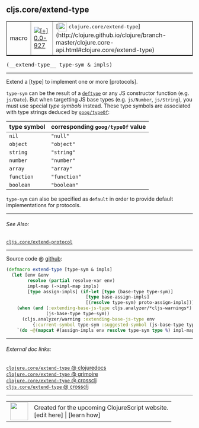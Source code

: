 ## cljs.core/extend-type



 <table border="1">
<tr>
<td>macro</td>
<td><a href="https://github.com/cljsinfo/cljs-api-docs/tree/0.0-927"><img valign="middle" alt="[+] 0.0-927" title="Added in 0.0-927" src="https://img.shields.io/badge/+-0.0--927-lightgrey.svg"></a> </td>
<td>
[<img height="24px" valign="middle" src="http://i.imgur.com/1GjPKvB.png"> <samp>clojure.core/extend-type</samp>](http://clojure.github.io/clojure/branch-master/clojure.core-api.html#clojure.core/extend-type)
</td>
</tr>
</table>


 <samp>
(__extend-type__ type-sym & impls)<br>
</samp>

---

Extend a [type] to implement one or more [protocols].

`type-sym` can be the result of a [`deftype`][doc:cljs.core/deftype] or any JS constructor
function (e.g. `js/Date`).  But when targetting JS base types (e.g.
`js/Number`, `js/String`), you must use special _type symbols_ instead.  These
type symbols are associated with type strings deduced by [`goog/typeOf`]:

| type symbol  | corresponding `goog/typeOf` value |
|--------------|-------------|
| `nil`        | `"null"` |
| `object`     | `"object"` |
| `string`     | `"string"` |
| `number`     | `"number"` |
| `array`      | `"array"` |
| `function`   | `"function"` |
| `boolean`    | `"boolean"` |

`type-sym` can also be specified as `default` in order to provide default
implementations for protocols.

[`goog/typeOf`]:http://google.github.io/closure-library/api/namespace_goog.html#typeOf

[doc:cljs.core/deftype]:../cljs.core/deftype.md

---


###### See Also:

[`cljs.core/extend-protocol`](../cljs.core/extend-protocol.md)<br>

---




Source code @ [github](https://github.com/clojure/clojurescript/blob/r2060/src/clj/cljs/core.clj#L741-L752):

```clj
(defmacro extend-type [type-sym & impls]
  (let [env &env
        resolve (partial resolve-var env)
        impl-map (->impl-map impls)
        [type assign-impls] (if-let [type (base-type type-sym)]
                              [type base-assign-impls]
                              [(resolve type-sym) proto-assign-impls])]
    (when (and (:extending-base-js-type cljs.analyzer/*cljs-warnings*)
               (js-base-type type-sym))
      (cljs.analyzer/warning :extending-base-js-type env
          {:current-symbol type-sym :suggested-symbol (js-base-type type-sym)}))
    `(do ~@(mapcat #(assign-impls env resolve type-sym type %) impl-map))))
```

<!--
Repo - tag - source tree - lines:

 <pre>
clojurescript @ r2060
└── src
    └── clj
        └── cljs
            └── <ins>[core.clj:741-752](https://github.com/clojure/clojurescript/blob/r2060/src/clj/cljs/core.clj#L741-L752)</ins>
</pre>

-->

---



###### External doc links:

[`clojure.core/extend-type` @ clojuredocs](http://clojuredocs.org/clojure.core/extend-type)<br>
[`clojure.core/extend-type` @ grimoire](http://conj.io/store/v1/org.clojure/clojure/1.7.0-beta3/clj/clojure.core/extend-type/)<br>
[`clojure.core/extend-type` @ crossclj](http://crossclj.info/fun/clojure.core/extend-type.html)<br>
[`cljs.core/extend-type` @ crossclj](http://crossclj.info/fun/cljs.core/extend-type.html)<br>

---

 <table>
<tr><td>
<img valign="middle" align="right" width="48px" src="http://i.imgur.com/Hi20huC.png">
</td><td>
Created for the upcoming ClojureScript website.<br>
[edit here] | [learn how]
</td></tr></table>

[edit here]:https://github.com/cljsinfo/cljs-api-docs/blob/master/cljsdoc/cljs.core/extend-type.cljsdoc
[learn how]:https://github.com/cljsinfo/cljs-api-docs/wiki/cljsdoc-files

<!--

This information was too distracting to show to readers, but I'll leave it
commented here since it is helpful to:

- pretty-print the data used to generate this document
- and show how to retrieve that data



The API data for this symbol:

```clj
{:description "Extend a [type] to implement one or more [protocols].\n\n`type-sym` can be the result of a [doc:cljs.core/deftype] or any JS constructor\nfunction (e.g. `js/Date`).  But when targetting JS base types (e.g.\n`js/Number`, `js/String`), you must use special _type symbols_ instead.  These\ntype symbols are associated with type strings deduced by [`goog/typeOf`]:\n\n| type symbol  | corresponding `goog/typeOf` value |\n|--------------|-------------|\n| `nil`        | `\"null\"` |\n| `object`     | `\"object\"` |\n| `string`     | `\"string\"` |\n| `number`     | `\"number\"` |\n| `array`      | `\"array\"` |\n| `function`   | `\"function\"` |\n| `boolean`    | `\"boolean\"` |\n\n`type-sym` can also be specified as `default` in order to provide default\nimplementations for protocols.\n\n[`goog/typeOf`]:http://google.github.io/closure-library/api/namespace_goog.html#typeOf",
 :ns "cljs.core",
 :name "extend-type",
 :signature ["[type-sym & impls]"],
 :history [["+" "0.0-927"]],
 :type "macro",
 :related ["cljs.core/extend-protocol"],
 :full-name-encode "cljs.core/extend-type",
 :source {:code "(defmacro extend-type [type-sym & impls]\n  (let [env &env\n        resolve (partial resolve-var env)\n        impl-map (->impl-map impls)\n        [type assign-impls] (if-let [type (base-type type-sym)]\n                              [type base-assign-impls]\n                              [(resolve type-sym) proto-assign-impls])]\n    (when (and (:extending-base-js-type cljs.analyzer/*cljs-warnings*)\n               (js-base-type type-sym))\n      (cljs.analyzer/warning :extending-base-js-type env\n          {:current-symbol type-sym :suggested-symbol (js-base-type type-sym)}))\n    `(do ~@(mapcat #(assign-impls env resolve type-sym type %) impl-map))))",
          :title "Source code",
          :repo "clojurescript",
          :tag "r2060",
          :filename "src/clj/cljs/core.clj",
          :lines [741 752]},
 :full-name "cljs.core/extend-type",
 :clj-symbol "clojure.core/extend-type"}

```

Retrieve the API data for this symbol:

```clj
;; from Clojure REPL
(require '[clojure.edn :as edn])
(-> (slurp "https://raw.githubusercontent.com/cljsinfo/cljs-api-docs/catalog/cljs-api.edn")
    (edn/read-string)
    (get-in [:symbols "cljs.core/extend-type"]))
```

-->
